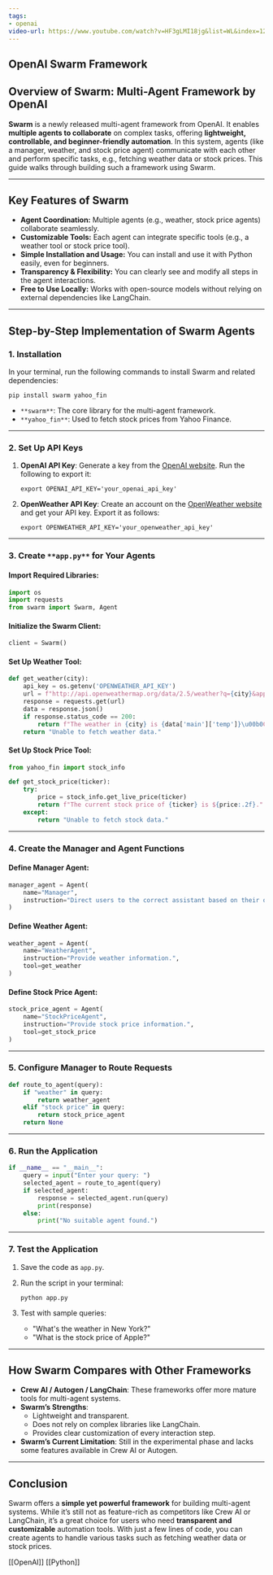 ```yaml
---
tags:
- openai
video-url: https://www.youtube.com/watch?v=HF3gLMI18jg&list=WL&index=12
---
```


## **OpenAI Swarm Framework**

## Overview of Swarm: Multi-Agent Framework by OpenAI

**Swarm** is a newly released multi-agent framework from OpenAI. It enables **multiple agents to collaborate** on complex tasks, offering **lightweight, controllable, and beginner-friendly automation**. In this system, agents (like a manager, weather, and stock price agent) communicate with each other and perform specific tasks, e.g., fetching weather data or stock prices. This guide walks through building such a framework using Swarm.

---

## Key Features of Swarm

- **Agent Coordination:** Multiple agents (e.g., weather, stock price agents) collaborate seamlessly.
- **Customizable Tools:** Each agent can integrate specific tools (e.g., a weather tool or stock price tool).
- **Simple Installation and Usage:** You can install and use it with Python easily, even for beginners.
- **Transparency & Flexibility:** You can clearly see and modify all steps in the agent interactions.
- **Free to Use Locally:** Works with open-source models without relying on external dependencies like LangChain.

---

## Step-by-Step Implementation of Swarm Agents

### **1. Installation**

In your terminal, run the following commands to install Swarm and related dependencies:

```
pip install swarm yahoo_fin
```

- `**swarm**`: The core library for the multi-agent framework.
- `**yahoo_fin**`: Used to fetch stock prices from Yahoo Finance.

---

### **2. Set Up API Keys**

1. **OpenAI API Key**: Generate a key from the [OpenAI website](https://platform.openai.com/). Run the following to export it:

    ```
    export OPENAI_API_KEY='your_openai_api_key'
    ```

2. **OpenWeather API Key**: Create an account on the [OpenWeather website](https://openweathermap.org/) and get your API key. Export it as follows:

    ```
    export OPENWEATHER_API_KEY='your_openweather_api_key'
    ```

---

### **3. Create** `**app.py**` **for Your Agents**

#### Import Required Libraries:

```python
import os
import requests
from swarm import Swarm, Agent
```

#### Initialize the Swarm Client:

```python
client = Swarm()
```

#### Set Up Weather Tool:

```python
def get_weather(city):
    api_key = os.getenv('OPENWEATHER_API_KEY')
    url = f"http://api.openweathermap.org/data/2.5/weather?q={city}&appid={api_key}&units=metric"
    response = requests.get(url)
    data = response.json()
    if response.status_code == 200:
        return f"The weather in {city} is {data['main']['temp']}\u00b0C with {data['weather'][0]['description']}."
    return "Unable to fetch weather data."
```

#### Set Up Stock Price Tool:

```python
from yahoo_fin import stock_info

def get_stock_price(ticker):
    try:
        price = stock_info.get_live_price(ticker)
        return f"The current stock price of {ticker} is ${price:.2f}."
    except:
        return "Unable to fetch stock data."
```

---

### **4. Create the Manager and Agent Functions**

#### Define Manager Agent:

```python
manager_agent = Agent(
    name="Manager",
    instruction="Direct users to the correct assistant based on their query."
)
```

#### Define Weather Agent:

```python
weather_agent = Agent(
    name="WeatherAgent",
    instruction="Provide weather information.",
    tool=get_weather
)
```

#### Define Stock Price Agent:

```python
stock_price_agent = Agent(
    name="StockPriceAgent",
    instruction="Provide stock price information.",
    tool=get_stock_price
)
```

---

### **5. Configure Manager to Route Requests**

```python
def route_to_agent(query):
    if "weather" in query:
        return weather_agent
    elif "stock price" in query:
        return stock_price_agent
    return None
```

---

### **6. Run the Application**

```python
if __name__ == "__main__":
    query = input("Enter your query: ")
    selected_agent = route_to_agent(query)
    if selected_agent:
        response = selected_agent.run(query)
        print(response)
    else:
        print("No suitable agent found.")
```

---

### **7. Test the Application**

1. Save the code as `app.py`.
2. Run the script in your terminal:

    ```
    python app.py
    ```

3. Test with sample queries:

    - "What's the weather in New York?"
    - "What is the stock price of Apple?"

---

## How Swarm Compares with Other Frameworks

- **Crew AI / Autogen / LangChain**: These frameworks offer more mature tools for multi-agent systems.
- **Swarm’s Strengths**:
    - Lightweight and transparent.
    - Does not rely on complex libraries like LangChain.
    - Provides clear customization of every interaction step.
- **Swarm’s Current Limitation**: Still in the experimental phase and lacks some features available in Crew AI or Autogen.

---

## Conclusion

Swarm offers a **simple yet powerful framework** for building multi-agent systems. While it’s still not as feature-rich as competitors like Crew AI or LangChain, it’s a great choice for users who need **transparent and customizable** automation tools. With just a few lines of code, you can create agents to handle various tasks such as fetching weather data or stock prices.

[[OpenAI]]  [[Python]]